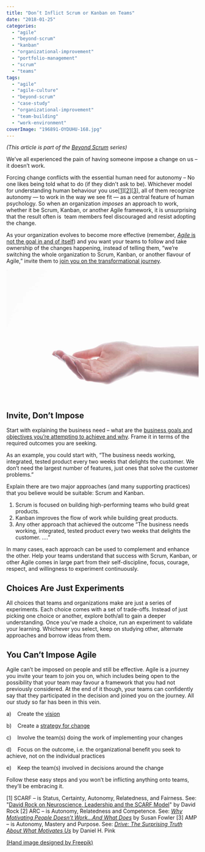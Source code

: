 ```yaml
---
title: "Don’t Inflict Scrum or Kanban on Teams"
date: "2018-01-25"
categories: 
  - "agile"
  - "beyond-scrum"
  - "kanban"
  - "organizational-improvement"
  - "portfolio-management"
  - "scrum"
  - "teams"
tags: 
  - "agile"
  - "agile-culture"
  - "beyond-scrum"
  - "case-study"
  - "organizational-improvement"
  - "team-building"
  - "work-environment"
coverImage: "196891-OYDUHU-168.jpg"
---
```


_(This article is part of the [Beyond Scrum](/blog/beyond-scrum-blog-series.html) series)_

We’ve all experienced the pain of having someone impose a change on us – it doesn’t work.

Forcing change conflicts with the essential human need for autonomy – No one likes being told what to do (if they didn't ask to be). Whichever model for understanding human behaviour you use\[[1](#footnotes)\]\[[2](#footnotes)\]\[[3](#footnotes)\], all of them recognize autonomy — to work in the way we see fit — as a central feature of human psychology. So when an organization _imposes_ an approach to work, whether it be Scrum, Kanban, or another Agile framework, it is unsurprising that the result often is  team members feel discouraged and resist adopting the change.

As your organization evolves to become more effective (remember, [_Agile_ is not the goal in and of itself](/blog/agile-change-or-adoption-always-starts-with-why.html)) and you want your teams to follow and take ownership of the changes happening, instead of telling them, “we’re switching the whole organization to Scrum, Kanban, or another flavour of Agile,” invite them to [join you on the transformational journey](/blog/agile-change-or-adoption-the-steps-to-go-from-why-to-how.html).

![Outstretched hand image designed by FreePik](images/196891-OYDUHU-168-1024x683.jpg)

## Invite, Don’t Impose

Start with explaining the business need – what are the [business goals and objectives you’re attempting to achieve and why](/blog/agile-change-or-adoption-always-starts-with-why.html). Frame it in terms of the required outcomes you are seeking.

As an example, you could start with, “The business needs working, integrated, tested product every two weeks that delights the customer. We don’t need the largest number of features, just ones that solve the customer problems.”

Explain there are two major approaches (and many supporting practices) that you believe would be suitable: Scrum and Kanban.

1. Scrum is focused on building high-performing teams who build great products.
2. Kanban improves the flow of work while building great products.
3. Any other approach that achieved the outcome “The business needs working, integrated, tested product every two weeks that delights the customer. ….”

In many cases, each approach can be used to complement and enhance the other. Help your teams understand that success with Scrum, Kanban, or other Agile comes in large part from their self-discipline, focus, courage, respect, and willingness to experiment continuously.

## Choices Are Just Experiments

All choices that teams and organizations make are just a series of experiments. Each choice comes with a set of trade-offs. Instead of just picking one choice or another, explore both/all to gain a deeper understanding. Once you’ve made a choice, run an experiment to validate your learning. Whichever you select, keep on studying other, alternate approaches and borrow ideas from them.

## You Can’t Impose Agile

Agile can’t be imposed on people and still be effective. Agile is a journey you invite your team to join you on, which includes being open to the possibility that your team may favour a framework that you had not previously considered. At the end of it though, your teams can confidently say that they participated in the decision and joined you on the journey. All our study so far has been in this vein.

a)    Create the [vision](/blog/agile-change-or-adoption-create-a-vision.html)

b)    Create a [strategy for change](/blog/agile-change-or-adoption-turn-vision-into-strategy.html)

c)    Involve the team(s) doing the work of implementing your changes

d)    Focus on the outcome, i.e. the organizational benefit you seek to achieve, not on the individual practices

e)    Keep the team(s) involved in decisions around the change

Follow these easy steps and you won’t be inflicting anything onto teams, they’ll be embracing it.

\[1\] SCARF – is Status, Certainty, Autonomy, Relatedness, and Fairness. See: "[David Rock on Neuroscience, Leadership and the SCARF Model](https://www.edbatista.com/2010/03/scarf.html)" by David Rock \[2\] ARC – is Autonomy, Relatedness and Competence. See: _[Why Motivating People Doesn’t Work…And What Does](https://www.amazon.ca/Motivating-People-Doesnt-Work-What/dp/1626561826/&tag=notesfromatoo-20)_ by Susan Fowler \[3\] AMP – is Autonomy, Mastery and Purpose. See: _[Drive: The Surprising Truth About What Motivates Us](https://www.amazon.ca/Drive-Surprising-Truth-About-Motivates/dp/1594484805/&tag=notesfromatoo-20)_ by Daniel H. Pink

[(Hand image designed by Freepik)](https://www.freepik.com/free-photos-vectors/hand)

